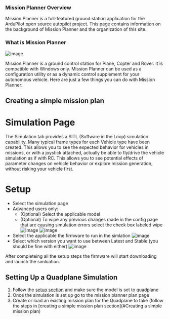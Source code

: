 ### Mission Planner Overview

Mission Planner is a full-featured ground station application for the ArduPilot open source autopilot project. This page contains information on the background of Mission Planner and the organization of this site.
### What is Mission Planner

![image](https://github.com/user-attachments/assets/67765632-ea07-439c-9b1b-18b7c784d212)

Mission Planner is a ground control station for Plane, Copter and Rover. It is compatible with Windows only. Mission Planner can be used as a configuration utility or as a dynamic control supplement for your autonomous vehicle. Here are just a few things you can do with Mission Planner:

## Creating a simple mission plan

###
# Simulation Page

The Simulation tab provides a SITL (Software in the Loop) simulation capability. Many typical frame types for each Vehicle type have been created. This allows you to see the expected behavior for vehicles in missions, or with a joystick attached, actually be able to fly/drive the vehicle simulation as if with RC. This allows you to see potential effects of parameter changes on vehicle behavior or explore mission generation, without risking your vehicle first.

# Setup 

- Select the simulation page
- Advanced users only:
  - (Optional) Select the applicable model
  - (Optional) To wipe any previous changes made in the config page that are causing simulation errors select the check box labeled wipe
  ![image](https://github.com/user-attachments/assets/7650590a-3863-49d8-b0f4-d1fd7e5b319f)
  ![image](https://github.com/user-attachments/assets/f2c9776c-eb35-4a9f-be37-340213158935)
- Select the applicable the firmware to run in the simlation
![image](https://github.com/user-attachments/assets/60f5533d-89c1-42a2-838e-4f216b7affec)
- Select which version you want to use between Latest and Stable (you should be fine with either) 
![image](https://github.com/user-attachments/assets/e74dbd32-caf8-41d6-bc27-69fce410b481)

After completeing all the setup steps the firmware will start downloading and launch the simluation. 

## Setting Up a Quadplane Simulation
1. Follow the [setup section](#Setup) and make sure the model is set to quadplane
2. Once the simulation is set up go to the mission planner plan page
3. Create or load an existing mission plan for the Quadplane to take (follow the steps in [creating a simple mission plan section](#Creating a simple mission plan)
